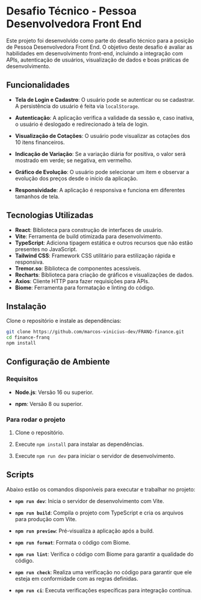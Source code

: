 
# Desafio Técnico - Pessoa Desenvolvedora Front End

Este projeto foi desenvolvido como parte do desafio técnico para a posição de Pessoa Desenvolvedora Front End. O objetivo deste desafio é avaliar as habilidades em desenvolvimento front-end, incluindo a integração com APIs, autenticação de usuários, visualização de dados e boas práticas de desenvolvimento.

## Funcionalidades

-   **Tela de Login e Cadastro**: O usuário pode se autenticar ou se cadastrar. A persistência do usuário é feita via `localStorage`.
    
-   **Autenticação**: A aplicação verifica a validade da sessão e, caso inativa, o usuário é deslogado e redirecionado à tela de login.
    
-   **Visualização de Cotações**: O usuário pode visualizar as cotações dos 10 itens financeiros.
    
-   **Indicação de Variação**: Se a variação diária for positiva, o valor será mostrado em verde; se negativa, em vermelho.
    
-   **Gráfico de Evolução**: O usuário pode selecionar um item e observar a evolução dos preços desde o início da aplicação.
    
-   **Responsividade**: A aplicação é responsiva e funciona em diferentes tamanhos de tela.

## Tecnologias Utilizadas

- **React**: Biblioteca para construção de interfaces de usuário.
- **Vite**: Ferramenta de build otimizada para desenvolvimento.
- **TypeScript**: Adiciona tipagem estática e outros recursos que não estão presentes no JavaScript.
- **Tailwind CSS**: Framework CSS utilitário para estilização rápida e responsiva.
- **Tremor.so**: Biblioteca de componentes acessíveis.
- **Recharts**: Biblioteca para criação de gráficos e visualizações de dados.
- **Axios**: Cliente HTTP para fazer requisições para APIs.
- **Biome**: Ferramenta para formatação e linting do código.

    

## Instalação

Clone o repositório e instale as dependências:

```bash
git clone https://github.com/marcos-vinicius-dev/FRANQ-finance.git
cd finance-franq
npm install
```

## Configuração de Ambiente

### Requisitos

-   **Node.js**: Versão 16 ou superior.
    
-   **npm**: Versão 8 ou superior.
    

### Para rodar o projeto

1.  Clone o repositório.
    
2.  Execute `npm install` para instalar as dependências.
    
3.  Execute `npm run dev` para iniciar o servidor de desenvolvimento.



## Scripts

Abaixo estão os comandos disponíveis para executar e trabalhar no projeto:

-   **`npm run dev`**: Inicia o servidor de desenvolvimento com Vite.
    
-   **`npm run build`**: Compila o projeto com TypeScript e cria os arquivos para produção com Vite.
    
-   **`npm run preview`**: Pré-visualiza a aplicação após a build.
    
-   **`npm run format`**: Formata o código com Biome.
    
-   **`npm run lint`**: Verifica o código com Biome para garantir a qualidade do código.
    
-   **`npm run check`**: Realiza uma verificação no código para garantir que ele esteja em conformidade com as regras definidas.
-   **`npm run ci`**: Executa verificações específicas para integração contínua.